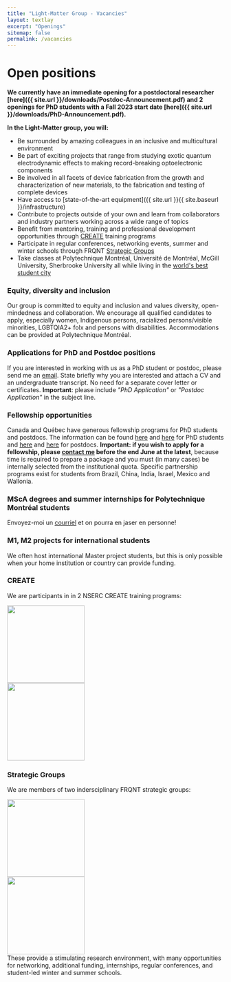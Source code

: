 ```yaml
---
title: "Light-Matter Group - Vacancies"
layout: textlay
excerpt: "Openings"
sitemap: false
permalink: /vacancies
---
```


# Open positions

**We currently have an immediate opening for a postdoctoral researcher [here]({{ site.url }}/downloads/Postdoc-Announcement.pdf) and 2 openings for PhD students with a Fall 2023 start date [here]({{ site.url }}/downloads/PhD-Announcement.pdf).**

**In the Light-Matter group, you will:**
* Be surrounded by amazing colleagues in an inclusive and multicultural environment
* Be part of exciting projects that range from studying exotic quantum electrodynamic effects to making record-breaking optoelectronic components
* Be involved in all facets of device fabrication from the growth and characterization of new materials, to the fabrication and testing of complete devices
* Have access to [state-of-the-art equipment]({{ site.url }}{{ site.baseurl }}/infrastructure)
* Contribute to projects outside of your own and learn from collaborators and industry partners working across a wide range of topics
* Benefit from mentoring, training and professional development opportunities through [CREATE](#create) training programs
* Participate in regular conferences, networking events, summer and winter schools through FRQNT [Strategic Groups](#strategic-groups)
* Take classes at Polytechnique Montréal, Université de Montréal, McGill University, Sherbrooke University all while living in the [world's best student city](https://www.topuniversities.com/student-info/university-news/montreal-named-worlds-best-student-city)

### Equity, diversity and inclusion
Our group is committed to equity and inclusion and values diversity, open-mindedness and collaboration. We encourage all qualified candidates to apply, especially women, Indigenous persons, racialized persons/visible minorities, LGBTQIA2+ folx and persons with disabilities. Accommodations can be provided at Polytechnique Montréal.

### Applications for PhD and Postdoc positions
If you are interested in working with us as a PhD student or postdoc, please send me an [email](mailto:s.kena-cohen@polymtl.ca). State briefly why you are interested and attach a CV and an undergraduate transcript. No need for a separate cover letter or certificates. **Important**: please include _"PhD Application"_ or _"Postdoc Application"_ in the subject line.

### Fellowship opportunities ###
Canada and Québec have generous fellowship programs for PhD students and postdocs. The information can be found [here](https://www.nserc-crsng.gc.ca/Students-Etudiants/PG-CS/index_eng.asp) and [here](https://frq.gouv.qc.ca/programme/bourses-dexcellence-pour-etudiants-etrangers-pbeee/) for PhD students and [here](https://banting.fellowships-bourses.gc.ca/en/app-dem_overview-apercu.html) and [here](https://frq.gouv.qc.ca/en/program/merit-scholarship-program-for-foreign-students-pbeee/) for postdocs. **Important: if you wish to apply for a fellowship, please [contact me](mailto:s.kena-cohen@polymtl.ca) before the end June at the latest**, because time is required to prepare a package and you must (in many cases) be internally selected from the institutional quota.
Specific partnership programs exist for students from Brazil, China, India, Israel, Mexico and Wallonia.

### MScA degrees and summer internships for Polytechnique Montréal students
Envoyez-moi un [courriel](mailto:s.kena-cohen@polymtl.ca) et on pourra en jaser en personne!

### M1, M2 projects for international students
We often host international Master project students, but this is only possible when your home institution or country can provide funding.

### CREATE
We are participants in in 2 NSERC CREATE training programs:
<div class="row">
   <div class="col-sm-6">
   <img src="{{ site.url }}{{ site.baseurl }}/images/logopic/qscitech.png" style="width: 180px">
   </div>
   <div class="col-sm-6">
   <img src="{{ site.url }}{{ site.baseurl }}/images/logopic/CreateSeed.png" style="width: 180px">
   </div>
</div>

### Strategic Groups
We are members of two indersciplinary FRQNT strategic groups:
<div class="row">
   <div class="col-sm-6">
   <img src="{{ site.url }}{{ site.baseurl }}/images/logopic/rqmp.png" style="width: 180px">
   </div>
   <div class="col-sm-6">
   <img src="{{ site.url }}{{ site.baseurl }}/images/logopic/intriq.png" style="width: 180px">
   </div>
</div>
These provide a stimulating research environment, with many opportunities for networking, additional funding, internships, regular conferences, and student-led winter and summer schools.
